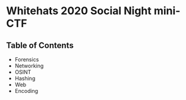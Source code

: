# Whitehats 2020 Social Night mini-CTF

## Table of Contents
- Forensics
- Networking
- OSINT
- Hashing
- Web 
- Encoding

